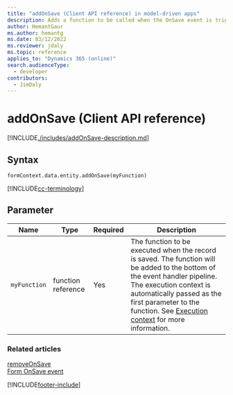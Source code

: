 ```yaml
---
title: "addOnSave (Client API reference) in model-driven apps"
description: Adds a function to be called when the OnSave event is triggered.
author: HemantGaur
ms.author: hemantg
ms.date: 03/12/2022
ms.reviewer: jdaly
ms.topic: reference
applies_to: "Dynamics 365 (online)"
search.audienceType: 
  - developer
contributors:
  - JimDaly
---
```

# addOnSave (Client API reference)

[!INCLUDE[./includes/addOnSave-description.md](./includes/addOnSave-description.md)]

## Syntax

`formContext.data.entity.addOnSave(myFunction)`

[!INCLUDE[cc-terminology](../../../../data-platform/includes/cc-terminology.md)]

## Parameter

|Name|Type|Required|Description|
|--|--|--|--|
|`myFunction`|function reference|Yes|The function to be executed when the record is saved. The function will be added to the bottom of the event handler pipeline. The execution context is automatically passed as the first parameter to the function. See [Execution context](../../clientapi-execution-context.md) for more information.

### Related articles

[removeOnSave](removeOnSave.md)   
[Form OnSave event](../events/form-onsave.md)



[!INCLUDE[footer-include](../../../../../includes/footer-banner.md)]
